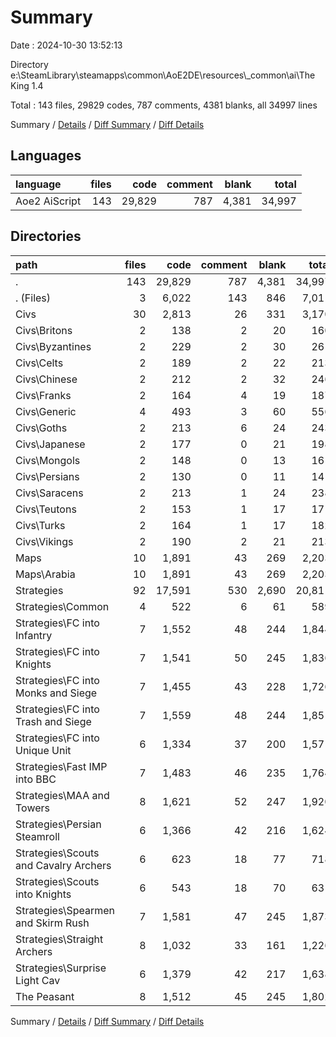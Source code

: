 # Summary

Date : 2024-10-30 13:52:13

Directory e:\\SteamLibrary\\steamapps\\common\\AoE2DE\\resources\\_common\\ai\\The King 1.4

Total : 143 files,  29829 codes, 787 comments, 4381 blanks, all 34997 lines

Summary / [Details](details.md) / [Diff Summary](diff.md) / [Diff Details](diff-details.md)

## Languages
| language | files | code | comment | blank | total |
| :--- | ---: | ---: | ---: | ---: | ---: |
| Aoe2 AiScript | 143 | 29,829 | 787 | 4,381 | 34,997 |

## Directories
| path | files | code | comment | blank | total |
| :--- | ---: | ---: | ---: | ---: | ---: |
| . | 143 | 29,829 | 787 | 4,381 | 34,997 |
| . (Files) | 3 | 6,022 | 143 | 846 | 7,011 |
| Civs | 30 | 2,813 | 26 | 331 | 3,170 |
| Civs\\Britons | 2 | 138 | 2 | 20 | 160 |
| Civs\\Byzantines | 2 | 229 | 2 | 30 | 261 |
| Civs\\Celts | 2 | 189 | 2 | 22 | 213 |
| Civs\\Chinese | 2 | 212 | 2 | 32 | 246 |
| Civs\\Franks | 2 | 164 | 4 | 19 | 187 |
| Civs\\Generic | 4 | 493 | 3 | 60 | 556 |
| Civs\\Goths | 2 | 213 | 6 | 24 | 243 |
| Civs\\Japanese | 2 | 177 | 0 | 21 | 198 |
| Civs\\Mongols | 2 | 148 | 0 | 13 | 161 |
| Civs\\Persians | 2 | 130 | 0 | 11 | 141 |
| Civs\\Saracens | 2 | 213 | 1 | 24 | 238 |
| Civs\\Teutons | 2 | 153 | 1 | 17 | 171 |
| Civs\\Turks | 2 | 164 | 1 | 17 | 182 |
| Civs\\Vikings | 2 | 190 | 2 | 21 | 213 |
| Maps | 10 | 1,891 | 43 | 269 | 2,203 |
| Maps\\Arabia | 10 | 1,891 | 43 | 269 | 2,203 |
| Strategies | 92 | 17,591 | 530 | 2,690 | 20,811 |
| Strategies\\Common | 4 | 522 | 6 | 61 | 589 |
| Strategies\\FC into Infantry | 7 | 1,552 | 48 | 244 | 1,844 |
| Strategies\\FC into Knights | 7 | 1,541 | 50 | 245 | 1,836 |
| Strategies\\FC into Monks and Siege | 7 | 1,455 | 43 | 228 | 1,726 |
| Strategies\\FC into Trash and Siege | 7 | 1,559 | 48 | 244 | 1,851 |
| Strategies\\FC into Unique Unit | 6 | 1,334 | 37 | 200 | 1,571 |
| Strategies\\Fast IMP into BBC | 7 | 1,483 | 46 | 235 | 1,764 |
| Strategies\\MAA and Towers | 8 | 1,621 | 52 | 247 | 1,920 |
| Strategies\\Persian Steamroll | 6 | 1,366 | 42 | 216 | 1,624 |
| Strategies\\Scouts and Cavalry Archers | 6 | 623 | 18 | 77 | 718 |
| Strategies\\Scouts into Knights | 6 | 543 | 18 | 70 | 631 |
| Strategies\\Spearmen and Skirm Rush | 7 | 1,581 | 47 | 245 | 1,873 |
| Strategies\\Straight Archers | 8 | 1,032 | 33 | 161 | 1,226 |
| Strategies\\Surprise Light Cav | 6 | 1,379 | 42 | 217 | 1,638 |
| The Peasant | 8 | 1,512 | 45 | 245 | 1,802 |

Summary / [Details](details.md) / [Diff Summary](diff.md) / [Diff Details](diff-details.md)